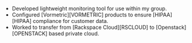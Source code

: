 * Developed lightweight monitoring tool for use within my group.
* Configured [Vormetric][VORMETRIC] products to ensure [HIPAA][HIPAA] compliance for customer data.
* Worked to transfer from [Rackspace Cloud][RSCLOUD] to [Openstack][OPENSTACK] based private cloud.
